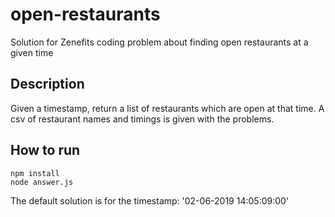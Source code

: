 # open-restaurants
Solution for Zenefits coding problem about finding open restaurants at a given time

## Description
Given a timestamp, return a list of restaurants which are open at that time. A csv of restaurant names and timings is given with the problems.

## How to run
```
npm install
node answer.js
```
The default solution is for the timestamp: '02-06-2019 14:05:09:00'
